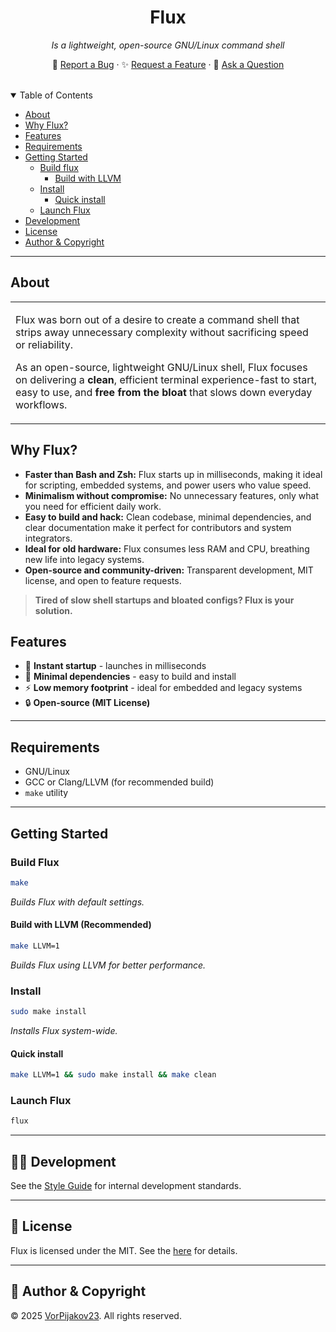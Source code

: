<h1 align="center">Flux</h1>
<p align="center"><em>Is a lightweight, open-source GNU/Linux command shell</em></p>
<p align="center">
  🐞 <a href="https://github.com/VorPijakov23/flux/issues/new?template=bug_report.md">Report a Bug</a> ·
  ✨ <a href="https://github.com/VorPijakov23/flux/issues/new?template=feature_request.md">Request a Feature</a> ·
  💬 <a href="https://github.com/VorPijakov23/flux/discussions">Ask a Question</a>
</p>

<br />

<details open="open">
<summary>Table of Contents</summary>

- [About](#about)
- [Why Flux?](#why_flux)
- [Features](#features)
- [Requirements](#requirements)
- [Getting Started](#getting-started)
  - [Build flux](#build-flux)
    - [Build with LLVM](#built-with-llvm)
  - [Install](#install)
    - [Quick install](#quick-install)
  - [Launch Flux](#launch-flux)
- [Development](#development)
- [License](#license)
- [Author & Copyright](#author_copyright)
</details>

---

## About
<table>
<tr>
<td>

Flux was born out of a desire to create a command shell that strips away unnecessary complexity without sacrificing speed or reliability.

As an open-source, lightweight GNU/Linux shell, Flux focuses on delivering a **clean**, efficient terminal experience-fast to start, easy to use, and **free from the bloat** that slows down everyday workflows.
</td>
</tr>
</table>

## Why Flux?

- **Faster than Bash and Zsh:** Flux starts up in milliseconds, making it ideal for scripting, embedded systems, and power users who value speed.
- **Minimalism without compromise:** No unnecessary features, only what you need for efficient daily work.
- **Easy to build and hack:** Clean codebase, minimal dependencies, and clear documentation make it perfect for contributors and system integrators.
- **Ideal for old hardware:** Flux consumes less RAM and CPU, breathing new life into legacy systems.
- **Open-source and community-driven:** Transparent development, MIT license, and open to feature requests.

> **Tired of slow shell startups and bloated configs? Flux is your solution.**

## Features

- 🚀 **Instant startup** - launches in milliseconds
- 🧩 **Minimal dependencies** - easy to build and install
- ⚡ **Low memory footprint** - ideal for embedded and legacy systems
- 🔒 **Open-source (MIT License)**
---

<!-- Screenshots block and dont forget "---" in end -->

## Requirements

- GNU/Linux
- GCC or Clang/LLVM (for recommended build)
- `make` utility

---

## Getting Started

### Build Flux
```bash
make
```
*Builds Flux with default settings.*

#### Build with LLVM (Recommended)
```bash
make LLVM=1
```
*Builds Flux using LLVM for better performance.*

### Install
```bash
sudo make install
```
*Installs Flux system-wide.*

#### Quick install
```bash
make LLVM=1 && sudo make install && make clean
```

### Launch Flux
```bash
flux
```
---

## 👩‍💻 Development
See the [Style Guide](STYLEGUIDE.md) for internal development standards.

---

## 📄 License
Flux is licensed under the MIT. See the [here](LICENSE) for details.

---

## 👤 Author & Copyright
© 2025 [VorPijakov23](https://github.com/VorPijakov23). All rights reserved.
